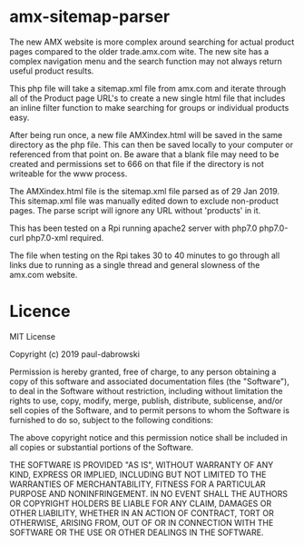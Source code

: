# amx-sitemap-parser
The new AMX website is more complex around searching for actual product pages compared to the older trade.amx.com wite. The new site has a complex navigation menu and the search function may not always return useful product results.

This php file will take a sitemap.xml file from amx.com and iterate through all of the Product page URL's to create a new single html file that includes an inline filter function to make searching for groups or individual products easy.

After being run once, a new file AMXindex.html will be saved in the same directory as the php file. This can then be saved locally to your computer or referenced from that point on. 
Be aware that a blank file may need to be created and permissions set to 666 on that file if the directory is not writeable for the www process.

The AMXindex.html file is the sitemap.xml file parsed as of 29 Jan 2019. This sitemap.xml file was manually edited down to exclude non-product pages. The parse script will ignore any URL without 'products' in it.

This has been tested on a Rpi running apache2 server with php7.0 php7.0-curl php7.0-xml required.

The file when testing on the Rpi takes 30 to 40 minutes to go through all links due to running as a single thread and general slowness of the amx.com website.

# Licence
MIT License

Copyright (c) 2019 paul-dabrowski

Permission is hereby granted, free of charge, to any person obtaining a copy
of this software and associated documentation files (the "Software"), to deal
in the Software without restriction, including without limitation the rights
to use, copy, modify, merge, publish, distribute, sublicense, and/or sell
copies of the Software, and to permit persons to whom the Software is
furnished to do so, subject to the following conditions:

The above copyright notice and this permission notice shall be included in all
copies or substantial portions of the Software.

THE SOFTWARE IS PROVIDED "AS IS", WITHOUT WARRANTY OF ANY KIND, EXPRESS OR
IMPLIED, INCLUDING BUT NOT LIMITED TO THE WARRANTIES OF MERCHANTABILITY,
FITNESS FOR A PARTICULAR PURPOSE AND NONINFRINGEMENT. IN NO EVENT SHALL THE
AUTHORS OR COPYRIGHT HOLDERS BE LIABLE FOR ANY CLAIM, DAMAGES OR OTHER
LIABILITY, WHETHER IN AN ACTION OF CONTRACT, TORT OR OTHERWISE, ARISING FROM,
OUT OF OR IN CONNECTION WITH THE SOFTWARE OR THE USE OR OTHER DEALINGS IN THE
SOFTWARE.